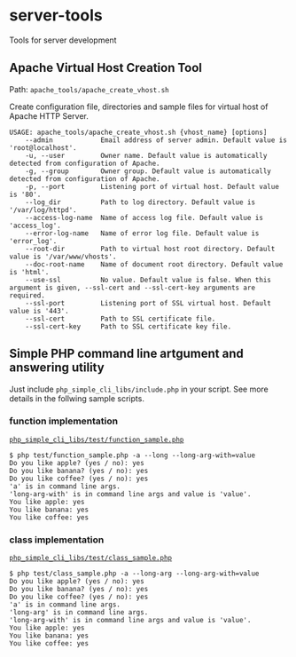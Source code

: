 # server-tools
Tools for server development

## Apache Virtual Host Creation Tool

Path: `apache_tools/apache_create_vhost.sh`

Create configuration file, directories and sample files for virtual host of Apache HTTP Server.

```
USAGE: apache_tools/apache_create_vhost.sh {vhost_name} [options]
    --admin            Email address of server admin. Default value is 'root@localhost'.
    -u, --user         Owner name. Default value is automatically detected from configuration of Apache.
    -g, --group        Owner group. Default value is automatically detected from configuration of Apache.
    -p, --port         Listening port of virtual host. Default value is '80'.
    --log_dir          Path to log directory. Default value is '/var/log/httpd'.
    --access-log-name  Name of access log file. Default value is 'access_log'.
    --error-log-name   Name of error log file. Default value is 'error_log'.
    --root-dir         Path to virtual host root directory. Default value is '/var/www/vhosts'.
    --doc-root-name    Name of document root directory. Default value is 'html'.
    --use-ssl          No value. Default value is false. When this argument is given, --ssl-cert and --ssl-cert-key arguments are required.
    --ssl-port         Listening port of SSL virtual host. Default value is '443'.
    --ssl-cert         Path to SSL certificate file.
    --ssl-cert-key     Path to SSL certificate key file.
```

## Simple PHP command line artgument and answering utility

Just include `php_simple_cli_libs/include.php` in your script.
See more details in the follwing sample scripts.

### function implementation

[`php_simple_cli_libs/test/function_sample.php`](php_simple_cli_libs/test/function_sample.php)

```
$ php test/function_sample.php -a --long --long-arg-with=value
Do you like apple? (yes / no): yes
Do you like banana? (yes / no): yes
Do you like coffee? (yes / no): yes
'a' is in command line args.
'long-arg-with' is in command line args and value is 'value'.
You like apple: yes
You like banana: yes
You like coffee: yes
```

### class implementation

[`php_simple_cli_libs/test/class_sample.php`](php_simple_cli_libs/test/class_sample.php)

```
$ php test/class_sample.php -a --long-arg --long-arg-with=value
Do you like apple? (yes / no): yes
Do you like banana? (yes / no): yes
Do you like coffee? (yes / no): yes
'a' is in command line args.
'long-arg' is in command line args.
'long-arg-with' is in command line args and value is 'value'.
You like apple: yes
You like banana: yes
You like coffee: yes
```


